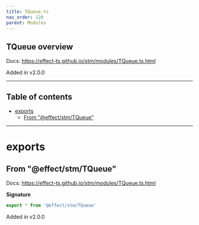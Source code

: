 ```yaml
---
title: TQueue.ts
nav_order: 120
parent: Modules
---
```


## TQueue overview

Docs: https://effect-ts.github.io/stm/modules/TQueue.ts.html

Added in v2.0.0

---

<h2 class="text-delta">Table of contents</h2>

- [exports](#exports)
  - [From "@effect/stm/TQueue"](#from-effectstmtqueue)

---

# exports

## From "@effect/stm/TQueue"

Docs: https://effect-ts.github.io/stm/modules/TQueue.ts.html

**Signature**

```ts
export * from '@effect/stm/TQueue'
```

Added in v2.0.0
